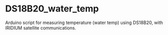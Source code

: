 # DS18B20_water_temp
Arduino script for measuring temperature (water temp) using DS18B20, with IRIDIUM satellite communications. 
